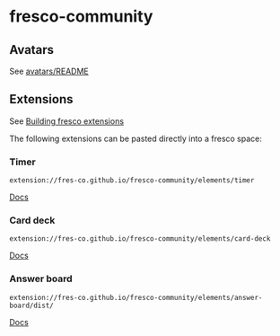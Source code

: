 # fresco-community

## Avatars

See [avatars/README](avatars/readme.md)

## Extensions

See [Building fresco extensions](elements/README.md)

The following extensions can be pasted directly into a fresco space:

### Timer

```
extension://fres-co.github.io/fresco-community/elements/timer
```

[Docs](/elements/timer/)

### Card deck

```
extension://fres-co.github.io/fresco-community/elements/card-deck
```

[Docs](/elements/card-deck/)

### Answer board

```
extension://fres-co.github.io/fresco-community/elements/answer-board/dist/
```

[Docs](/elements/answer-board/)
